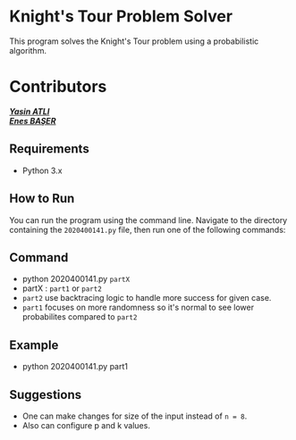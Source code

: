 # Knight's Tour Problem Solver

This program solves the Knight's Tour problem using a probabilistic algorithm.

# Contributors
  [***Yasin ATLI***](https://github.com/TheRealLowyer) \
  [***Enes BAŞER***](https://github.com/EnesBaserr)


## Requirements

- Python 3.x

## How to Run

You can run the program using the command line. Navigate to the directory containing the `2020400141.py` file, then run one of the following commands:

## Command 
- python 2020400141.py `partX`
- partX : `part1` or `part2`
- `part2` use backtracing logic to handle more success for given case.
- `part1` focuses on more randomness so it's normal to see lower probabilites compared to `part2` 
## Example
- python 2020400141.py part1
## Suggestions 
- One can make changes for size of the input instead of `n = 8`.
- Also can configure p and k values.

